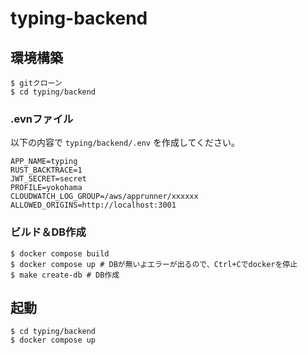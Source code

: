 # typing-backend

## 環境構築
```
$ gitクローン
$ cd typing/backend
```

### .evnファイル
以下の内容で `typing/backend/.env` を作成してください。
```
APP_NAME=typing
RUST_BACKTRACE=1
JWT_SECRET=secret
PROFILE=yokohama
CLOUDWATCH_LOG_GROUP=/aws/apprunner/xxxxxx
ALLOWED_ORIGINS=http://localhost:3001
```

### ビルド＆DB作成
```
$ docker compose build
$ docker compose up # DBが無いよエラーが出るので、Ctrl+Cでdockerを停止
$ make create-db # DB作成
```

## 起動
```
$ cd typing/backend
$ docker compose up
```
